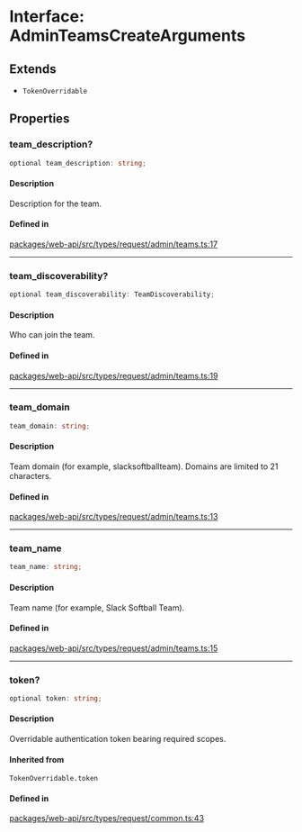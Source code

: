 # Interface: AdminTeamsCreateArguments

## Extends

- `TokenOverridable`

## Properties

### team\_description?

```ts
optional team_description: string;
```

#### Description

Description for the team.

#### Defined in

[packages/web-api/src/types/request/admin/teams.ts:17](https://github.com/slackapi/node-slack-sdk/blob/7b348598b763c2b7545d1042b5f0429775cfa62c/packages/web-api/src/types/request/admin/teams.ts#L17)

***

### team\_discoverability?

```ts
optional team_discoverability: TeamDiscoverability;
```

#### Description

Who can join the team.

#### Defined in

[packages/web-api/src/types/request/admin/teams.ts:19](https://github.com/slackapi/node-slack-sdk/blob/7b348598b763c2b7545d1042b5f0429775cfa62c/packages/web-api/src/types/request/admin/teams.ts#L19)

***

### team\_domain

```ts
team_domain: string;
```

#### Description

Team domain (for example, slacksoftballteam). Domains are limited to 21 characters.

#### Defined in

[packages/web-api/src/types/request/admin/teams.ts:13](https://github.com/slackapi/node-slack-sdk/blob/7b348598b763c2b7545d1042b5f0429775cfa62c/packages/web-api/src/types/request/admin/teams.ts#L13)

***

### team\_name

```ts
team_name: string;
```

#### Description

Team name (for example, Slack Softball Team).

#### Defined in

[packages/web-api/src/types/request/admin/teams.ts:15](https://github.com/slackapi/node-slack-sdk/blob/7b348598b763c2b7545d1042b5f0429775cfa62c/packages/web-api/src/types/request/admin/teams.ts#L15)

***

### token?

```ts
optional token: string;
```

#### Description

Overridable authentication token bearing required scopes.

#### Inherited from

`TokenOverridable.token`

#### Defined in

[packages/web-api/src/types/request/common.ts:43](https://github.com/slackapi/node-slack-sdk/blob/7b348598b763c2b7545d1042b5f0429775cfa62c/packages/web-api/src/types/request/common.ts#L43)
